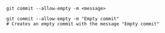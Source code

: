 ```shell
git commit --allow-empty -m <message>
```
  
```shell
git commit --allow-empty -m "Empty commit"
# Creates an empty commit with the message "Empty commit"
```
